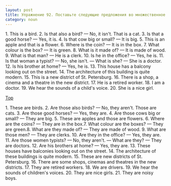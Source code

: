 ```yaml
---
layout: post
title: Упражнение 92. Поставьте следующие предложения во множественное число.
category: noun
---
```

<section class="question">
1. This is a bird. 2. Is that also a bird? — No, it isn't. That is a cat. 3. Is that a good horse? — Yes, it is. 4. Is that cow big or small? — It is big. 5. This is an apple and that is a flower. 6. Where is the coin? — It is in the box. 7. What colour is the box? — It is green. 8. What is it made of? — It is made of wood. 9. What is that man? — He is a clerk. 10. Is he in the office? — Yes, he is. 11. Is that woman a typist? — No, she isn't. — What is she? — She is a doctor. 12. Is his brother at home? — Yes, he is. 13. This house has a balcony looking out on the street. 14. The architecture of this building is quite modern. 15. This is a new district of St. Petersburg. 16. There is a shop, a cinema and a theatre in the new district. 17. He is a retired worker. 18. I am a doctor. 19. We hear the sounds of a child's voice. 20. She is a nice girl.
 <p><a href="#top"> Top</a></p>
</section>

<section class="answer">
1. These are birds. 2. Are those also 
birds? — No, they aren't. Those are cats. 3. Are those good horses? — Yes, they 
are. 4. Are those cows big or small? — They are big. 5. These are apples and 
those are flowers. 6. Where are the coins? — They are in the box.7. What 
colour are the boxes? — They are green.8. What are they made of? — They are made of wood.
9. What are those men? — They are clerks. 10. Are they in the office? — Yes, they are. 11. Are those women typists? — No, they aren't. 
— What are they? — They are doctors. 12. Are his brothers at home? — Yes, they 
are. 13. These houses have balconies looking out on the street. 14. The 
architecture of these buildings is quite modern. 15. These are new districts of 
St. Petersburg. 16. There are some shops, cinemas and theatres in the new 
districts. 17. They are retired workers. 18. We are drivers. 19. We hear the 
sounds of children's voices. 20. They are nice girls. 21. They are noisy boys. 
</section>